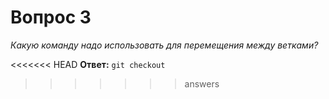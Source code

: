 # Вопрос 3

*Какую команду надо использовать для перемещения между ветками?*

<<<<<<< HEAD
**Ответ:** `git checkout`

>>>>>>> answers

